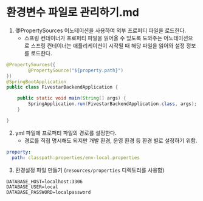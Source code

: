 # 환경변수 파일로 관리하기.md


1. @PropertySources 어노테이션을 사용하여 외부 프로퍼티 파일을 로드한다. 
   - 스프링 컨테이너가 프로퍼티 파일을 읽어올 수 있도록 도와주는 어노테이션으로 스프링 컨테이너는 애플리케이션이 시작될 때 해당 파일을 읽어와 설정 정보를 로드한다.
```Java
@PropertySources({
        @PropertySource("${property.path}")
})
@SpringBootApplication
public class FivestarBackendApplication {

    public static void main(String[] args) {
        SpringApplication.run(FivestarBackendApplication.class, args);
    }

}
```

2. yml 파일에 프로퍼티 파일의 경로를 설정한다.
   - 경로를 직접 명시해도 되지만 개발 환경, 운영 환경 등 환경 별로 설정하기 위함.
~~~yaml
property:
  path: classpath:properties/env-local.properties
~~~

3. 환경설정 파일 만들기 (`resources/properties` 디렉토리를 사용함) 
~~~properties
DATABASE_HOST=localhost:3306
DATABASE_USER=local
DATABASE_PASSWORD=localpassword
~~~

